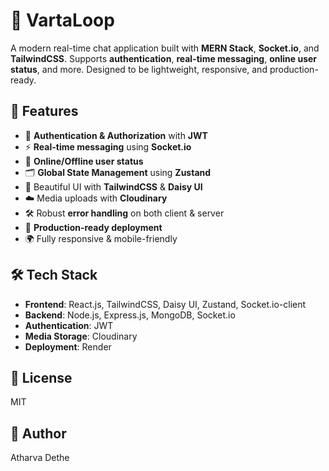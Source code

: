 # 💬 VartaLoop

A modern real-time chat application built with **MERN Stack**, **Socket.io**, and **TailwindCSS**. Supports **authentication**, **real-time messaging**, **online user status**, and more. Designed to be lightweight, responsive, and production-ready.

## 🌟 Features

- 🔐 **Authentication & Authorization** with **JWT**
- ⚡ **Real-time messaging** using **Socket.io**
- 📶 **Online/Offline user status**
- 🗂️ **Global State Management** using **Zustand**
- 🎨 Beautiful UI with **TailwindCSS** & **Daisy UI**
- ☁️ Media uploads with **Cloudinary**
- 🛠️ Robust **error handling** on both client & server
- 🚀 **Production-ready deployment**
- 🌍 Fully responsive & mobile-friendly

## 🛠️ Tech Stack

- **Frontend**: React.js, TailwindCSS, Daisy UI, Zustand, Socket.io-client
- **Backend**: Node.js, Express.js, MongoDB, Socket.io
- **Authentication**: JWT
- **Media Storage**: Cloudinary
- **Deployment**: Render

## 📝 License

MIT

## 👤 Author

Atharva Dethe
